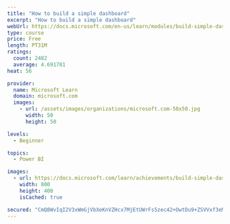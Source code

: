 ```yaml
---
title: "How to build a simple dashboard"
excerpt: "How to build a simple dashboard"
webUrl: https://docs.microsoft.com/en-us/learn/modules/build-simple-dashboard/
type: course
price: Free
length: PT31M
ratings:
  count: 2482
  average: 4.691781
heat: 56

provider:
  name: Microsoft Learn
  domain: microsoft.com
  images:
    - url: /assets/images/organizations/microsoft.com-50x50.jpg
      width: 50
      height: 50

levels:
  - Beginner

topics:
  - Power BI

images:
  - url: https://docs.microsoft.com/learn/achievements/build-simple-dashboard-social.png
    width: 800
    height: 400
    isCached: true

secured: "CmQ8WvIqI2V3xWmGjVbXeKnVZHcx7MjEtUWrFs5zec42+OwtDu9+ZSVVxf3eMMKqcBN5bCDeKT1sIRtPxBZ2oofSEwqtvgTFhzD9ACFsdd84YSUnmJyLjqt3bRdaYvArP/rnMuOotCq6saT0SU6UuF720kqAB2la4Jbw+qUYACypWw/D4ZA5PZbdWmrUhwD8CcyQBLbQfXpK7tnqH8ECiTG3NjfcOzFh5hxBZaToi8p/W3H+TyELVrNRer8VmM7vC/h2FoHtioseaYneHGR554aO6ZRf3+VsfcrXOkea7a1EDyxbZLtzLc82nkt3UPekhASsWmGVdXdsD+1hH1eMBC1a3xJx5j/m4HSR+0nkvhc8YSzPE5xCxLpyUoS6rZDzb69OW3Nk/yTRD5hYvFNx5ObBOeFGTMUR8ihIClRBdIk=;mBsycCe4Jl1MvZ2Gkjc2eQ=="
---
```


